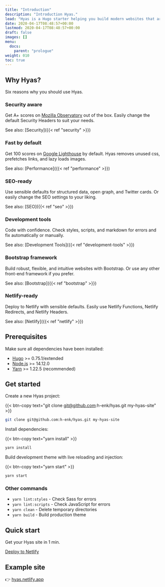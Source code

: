 ```yaml
---
title: "Introduction"
description: "Introduction Hyas."
lead: "Hyas is a Hugo starter helping you build modern websites that are secure, fast, and SEO-ready — by default."
date: 2020-04-17T08:48:57+00:00
lastmod: 2020-04-17T08:48:57+00:00
draft: false
images: []
menu: 
  docs:
    parent: "prologue"
weight: 010
toc: true
---
```


## Why Hyas?

Six reasons why you should use Hyas.

### Security aware

Get A+ scores on [Mozilla Observatory](https://observatory.mozilla.org/analyze/hyas.netlify.app) out of the box. Easily change the default Security Headers to suit your needs.

See also: [Security]({{< ref "security" >}})

### Fast by default

Get 100 scores on [Google Lighthouse](https://googlechrome.github.io/lighthouse/viewer/?gist=8b7aec005ae7b9e128ad5c4e2f125fea) by default. Hyas removes unused css, prefetches links, and lazy loads images.

See also: [Performance]({{< ref "performance" >}})

### SEO-ready

Use sensible defaults for structured data, open graph, and Twitter cards. Or easily change the SEO settings to your liking.

See also: [SEO]({{< ref "seo" >}})

### Development tools

Code with confidence. Check styles, scripts, and markdown for errors and fix automatically or manually.

See also: [Development Tools]({{< ref "development-tools" >}})

### Bootstrap framework

Build robust, flexible, and intuitive websites with Bootstrap. Or use any other front-end framework if you prefer.

See also: [Bootstrap]({{< ref "bootstrap" >}})

### Netlify-ready

Deploy to Netlify with sensible defaults. Easily use Netlify Functions, Netlify Redirects, and Netlify Headers.

See also: [Netlify]({{< ref "netlify" >}})

## Prerequisites

Make sure all dependencies have been installed:

- [Hugo](https://gohugo.io/) >= 0.75.1/extended
- [Node.js](https://nodejs.org/) >= 14.12.0
- [Yarn](https://yarnpkg.com/) >= 1.22.5 (recommended)

## Get started

Create a new Hyas project:

{{< btn-copy text="git clone git@github.com:h-enk/hyas.git my-hyas-site" >}}

```bash
git clone git@github.com:h-enk/hyas.git my-hyas-site
```

Install dependencies:

{{< btn-copy text="yarn install" >}}

```bash
yarn install
```

Build development theme with live reloading and injection:

{{< btn-copy text="yarn start" >}}

```bash
yarn start
```

### Other commands

- `yarn lint:styles` - Check Sass for errors
- `yarn lint:scripts` - Check JavaScript for errors
- `yarn clean` - Delete temporary directories
- `yarn build` - Build production theme

## Quick start

Get your Hyas site in 1 min.

<a class="btn btn-primary btn-sm px-3" href="https://app.netlify.com/start/deploy?repository=https://github.com/h-enk/hyas" role="button">Deploy to Netlify</a>

<!--
[![Deploy to Netlify](https://www.netlify.com/img/deploy/button.svg)](https://app.netlify.com/start/deploy?repository=https://github.com/h-enk/hyas "Deploy to Netlify")
-->

## Example site

👉 [hyas.netlify.app](https://hyas.netlify.app/)
